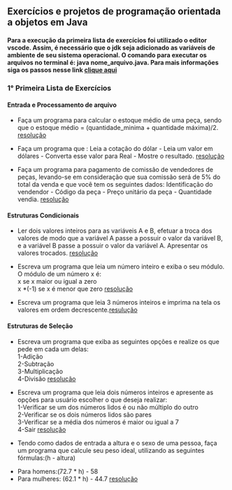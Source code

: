 ##  Exercícios e projetos  de programação orientada a objetos em Java
#### Para a execução da primeira lista de exercícios foi utilizado o editor vscode. Assim, é necessário que o jdk seja adicionado as variáveis de ambiente de seu sistema operacional. O comando para executar os arquivos no terminal é:  java nome_arquivo.java. Para mais informações siga os passos nesse link [clique aqui](https://www.youtube.com/watch?v=xUCGahzEM84)

### 1° Primeira Lista de Exercícios
#### Entrada e Processamento de arquivo
+ Faça um programa para calcular o estoque médio de uma peça, sendo que o estoque médio = (quantidade_minima + quantidade máxima)/2. [resolução](https://github.com/gutoFaria/Exercicios_e_Projetos_POO_Em_Java/blob/main/PrimeiraLista/exer1.java)

+ Faça um programa que : Leia a cotação do dólar - Leia um valor em dólares - Converta esse valor para Real - Mostre o resultado. [resolução](/PrimeiraLista/exer2.java)

+ Faça um programa para pagamento de comissão de vendedores de peças, levando-se em consideração que sua comissão será de 5% do total da venda e que você tem os seguintes dados: Identificação do vendendor - Código da peça - Preço unitário da peça - Quantidade vendia. [resolução](/PrimeiraLista/exer3.java)

#### Estruturas Condicionais
+ Ler dois valores inteiros para as variáveis A e B, efetuar a troca dos valores de modo que a variável A passe a possuir o valor da variável B, e a variável B passe a possuir o valor da variável A. Apresentar os valores trocados. [resolução](/PrimeiraLista/exer4.java)

+ Escreva um programa que leia um número inteiro e exiba o seu módulo. <br/>
O módulo de um número x é:<br/> 
x se x maior ou igual a zero <br/>
x *(-1) se x é menor que zero [resolução](/PrimeiraLista/exer5.java)

+ Escreva um programa que leia 3 números inteiros e imprima na tela os valores em ordem decrescente.[resulução](/PrimeiraLista/exer6.java)

#### Estruturas de Seleção
+ Escreva um programa que exiba as seguintes opções e realize os que pede em cada um delas:<br/>
1-Adição<br/>
2-Subtração<br/>
3-Multiplicação<br/>
4-Divisão [resolução](/PrimeiraLista/exer7.java)

+ Escreva um programa que leia dois números inteiros e apresente as opções para usuário escolher o que deseja realizar:<br/>
1-Verificar se um dos números lidos é ou não múltiplo do outro<br/>
2-Verificar se os dois números lidos são pares<br/>
3-Verificar se a média dos números é maior ou igual a 7<br/>
4-Sair [resolução](/PrimeiraLista/exer8.java)

+ Tendo como dados de entrada a altura e o sexo de uma pessoa, faça um programa que calcule seu peso ideal, utilizando as seguintes fórmulas:(h - altura)<br/>
- Para homens:(72.7 * h) - 58 <br/>
- Para mulheres: (62.1 * h) - 44.7 [resolução](/PrimeiraLista/exer8.java)
